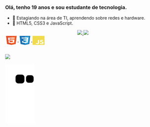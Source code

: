### Olá, tenho 19 anos e sou estudante de tecnologia.

- 🔭 Estagiando na área de TI, aprendendo sobre redes e hardware.
- 🌱 HTML5, CSS3 e JavaScript.

<div align="center">
  <a href="https://github.com/andersonr-o">
  <img height="180em" src="https://github-readme-stats.vercel.app/api?username=andersonr-o&show_icons=true&theme=dark&include_all_commits=true&count_private=true"/>
  <img height="180em" src="https://github-readme-stats.vercel.app/api/top-langs/?username=andersonr-o&layout=compact&langs_count=7&theme=dark"/>
</div>
  
  <img align="center" alt="Rafa-HTML" height="30" width="40" src="https://raw.githubusercontent.com/devicons/devicon/master/icons/html5/html5-original.svg">
  <img align="center" alt="Rafa-CSS" height="30" width="40" src="https://raw.githubusercontent.com/devicons/devicon/master/icons/css3/css3-original.svg">
  <img align="center" alt="Rafa-Js" height="30" width="40" src="https://raw.githubusercontent.com/devicons/devicon/master/icons/javascript/javascript-plain.svg">
  
 ##
  
  <a href="https://www.instagram.com/andersonr_o/" target="_blank"><img src="https://img.shields.io/badge/-Instagram-%23E4405F?style=for-the-badge&logo=instagram&logoColor=white" target="_blank"></a>
  
![Snake animation](https://github.com/andersonr-o/andersonr-o/blob/output/github-contribution-grid-snake.svg)
